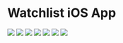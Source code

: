 # Watchlist iOS App
 
![](Images/1.jpg)
![](Images/2.jpg) 
![](Images/3.jpg)
![](Images/4.jpg)
![](Images/5.jpg)
![](Images/6.jpg)
![](Images/7.jpg)
